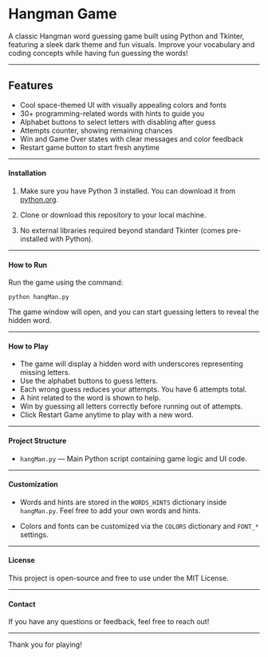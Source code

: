  # Hangman Game 

A classic Hangman word guessing game built using Python and Tkinter, featuring a sleek dark theme and fun visuals. Improve your vocabulary and coding concepts while having fun guessing the words!

---

## Features

- Cool space-themed UI with visually appealing colors and fonts
- 30+ programming-related words with hints to guide you
- Alphabet buttons to select letters with disabling after guess
- Attempts counter, showing remaining chances
- Win and Game Over states with clear messages and color feedback
- Restart game button to start fresh anytime

---

#### Installation

1. Make sure you have Python 3 installed. You can download it from [python.org](https://www.python.org/downloads/).

2. Clone or download this repository to your local machine.

3. No external libraries required beyond standard Tkinter (comes pre-installed with Python).

---

#### How to Run

Run the game using the command:

```
python hangMan.py
```

The game window will open, and you can start guessing letters to reveal the hidden word.

---

#### How to Play

- The game will display a hidden word with underscores representing missing letters.
- Use the alphabet buttons to guess letters.
- Each wrong guess reduces your attempts. You have 6 attempts total.
- A hint related to the word is shown to help.
- Win by guessing all letters correctly before running out of attempts.
- Click Restart Game anytime to play with a new word.

---

#### Project Structure

- `hangMan.py` — Main Python script containing game logic and UI code.

---

#### Customization

- Words and hints are stored in the `WORDS_HINTS` dictionary inside `hangMan.py`. Feel free to add your own words and hints.

- Colors and fonts can be customized via the `COLORS` dictionary and `FONT_*` settings.

---

#### License

This project is open-source and free to use under the MIT License.

---

#### Contact

If you have any questions or feedback, feel free to reach out!

---

Thank you for playing! 

